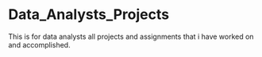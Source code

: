 # Data_Analysts_Projects
This is for data analysts all projects and assignments that i have worked on and accomplished.

